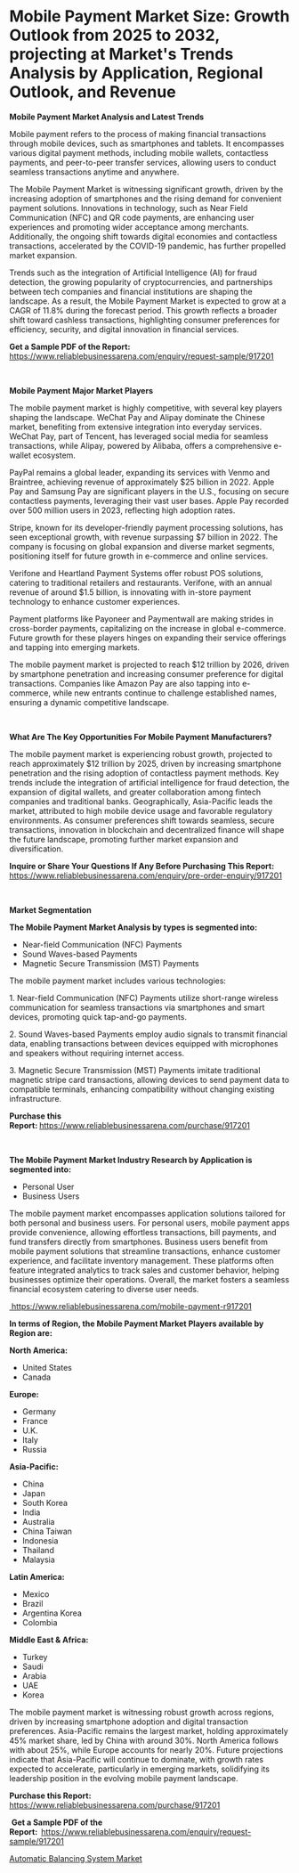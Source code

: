 <p><h1>Mobile Payment Market Size: Growth Outlook from 2025 to 2032, projecting at Market's Trends Analysis by Application, Regional Outlook, and Revenue</h1></p><p><strong>Mobile Payment Market Analysis and Latest Trends</strong></p>
<p><p>Mobile payment refers to the process of making financial transactions through mobile devices, such as smartphones and tablets. It encompasses various digital payment methods, including mobile wallets, contactless payments, and peer-to-peer transfer services, allowing users to conduct seamless transactions anytime and anywhere.</p><p>The Mobile Payment Market is witnessing significant growth, driven by the increasing adoption of smartphones and the rising demand for convenient payment solutions. Innovations in technology, such as Near Field Communication (NFC) and QR code payments, are enhancing user experiences and promoting wider acceptance among merchants. Additionally, the ongoing shift towards digital economies and contactless transactions, accelerated by the COVID-19 pandemic, has further propelled market expansion.</p><p>Trends such as the integration of Artificial Intelligence (AI) for fraud detection, the growing popularity of cryptocurrencies, and partnerships between tech companies and financial institutions are shaping the landscape. As a result, the Mobile Payment Market is expected to grow at a CAGR of 11.8% during the forecast period. This growth reflects a broader shift toward cashless transactions, highlighting consumer preferences for efficiency, security, and digital innovation in financial services.</p></p>
<p><strong>Get a Sample PDF of the Report:&nbsp;</strong> <a href="https://www.reliablebusinessarena.com/enquiry/request-sample/917201?utm_campaign=2947&utm_medium=2&utm_source=Github&utm_content=ia&utm_term=07032025&utm_id=mobile-payment">https://www.reliablebusinessarena.com/enquiry/request-sample/917201</a></p>
<p>&nbsp;</p>
<p><strong>Mobile Payment Major Market Players</strong></p>
<p><p>The mobile payment market is highly competitive, with several key players shaping the landscape. WeChat Pay and Alipay dominate the Chinese market, benefiting from extensive integration into everyday services. WeChat Pay, part of Tencent, has leveraged social media for seamless transactions, while Alipay, powered by Alibaba, offers a comprehensive e-wallet ecosystem.</p><p>PayPal remains a global leader, expanding its services with Venmo and Braintree, achieving revenue of approximately $25 billion in 2022. Apple Pay and Samsung Pay are significant players in the U.S., focusing on secure contactless payments, leveraging their vast user bases. Apple Pay recorded over 500 million users in 2023, reflecting high adoption rates.</p><p>Stripe, known for its developer-friendly payment processing solutions, has seen exceptional growth, with revenue surpassing $7 billion in 2022. The company is focusing on global expansion and diverse market segments, positioning itself for future growth in e-commerce and online services.</p><p>Verifone and Heartland Payment Systems offer robust POS solutions, catering to traditional retailers and restaurants. Verifone, with an annual revenue of around $1.5 billion, is innovating with in-store payment technology to enhance customer experiences.</p><p>Payment platforms like Payoneer and Paymentwall are making strides in cross-border payments, capitalizing on the increase in global e-commerce. Future growth for these players hinges on expanding their service offerings and tapping into emerging markets.</p><p>The mobile payment market is projected to reach $12 trillion by 2026, driven by smartphone penetration and increasing consumer preference for digital transactions. Companies like Amazon Pay are also tapping into e-commerce, while new entrants continue to challenge established names, ensuring a dynamic competitive landscape.</p></p>
<p>&nbsp;</p>
<p><strong>What Are The Key Opportunities For Mobile Payment Manufacturers?</strong></p>
<p><p>The mobile payment market is experiencing robust growth, projected to reach approximately $12 trillion by 2025, driven by increasing smartphone penetration and the rising adoption of contactless payment methods. Key trends include the integration of artificial intelligence for fraud detection, the expansion of digital wallets, and greater collaboration among fintech companies and traditional banks. Geographically, Asia-Pacific leads the market, attributed to high mobile device usage and favorable regulatory environments. As consumer preferences shift towards seamless, secure transactions, innovation in blockchain and decentralized finance will shape the future landscape, promoting further market expansion and diversification.</p></p>
<p><strong>Inquire or Share Your Questions If Any Before Purchasing This Report:</strong> <a href="https://www.reliablebusinessarena.com/enquiry/pre-order-enquiry/917201?utm_campaign=2947&utm_medium=2&utm_source=Github&utm_content=ia&utm_term=07032025&utm_id=mobile-payment">https://www.reliablebusinessarena.com/enquiry/pre-order-enquiry/917201</a></p>
<p>&nbsp;</p>
<p><strong>Market Segmentation</strong></p>
<p><strong>The Mobile Payment Market Analysis by types is segmented into:</strong></p>
<p><ul><li>Near-field Communication (NFC) Payments</li><li>Sound Waves-based Payments</li><li>Magnetic Secure Transmission (MST) Payments</li></ul></p>
<p><p>The mobile payment market includes various technologies: </p><p>1. Near-field Communication (NFC) Payments utilize short-range wireless communication for seamless transactions via smartphones and smart devices, promoting quick tap-and-go payments.</p><p>  </p><p>2. Sound Waves-based Payments employ audio signals to transmit financial data, enabling transactions between devices equipped with microphones and speakers without requiring internet access.</p><p>3. Magnetic Secure Transmission (MST) Payments imitate traditional magnetic stripe card transactions, allowing devices to send payment data to compatible terminals, enhancing compatibility without changing existing infrastructure.</p></p>
<p><strong>Purchase this Report:&nbsp;</strong><a href="https://www.reliablebusinessarena.com/purchase/917201?utm_campaign=2947&utm_medium=2&utm_source=Github&utm_content=ia&utm_term=07032025&utm_id=mobile-payment">https://www.reliablebusinessarena.com/purchase/917201</a></p>
<p>&nbsp;</p>
<p><strong>The Mobile Payment Market Industry Research by Application is segmented into:</strong></p>
<p><ul><li>Personal User</li><li>Business Users</li></ul></p>
<p><p>The mobile payment market encompasses application solutions tailored for both personal and business users. For personal users, mobile payment apps provide convenience, allowing effortless transactions, bill payments, and fund transfers directly from smartphones. Business users benefit from mobile payment solutions that streamline transactions, enhance customer experience, and facilitate inventory management. These platforms often feature integrated analytics to track sales and customer behavior, helping businesses optimize their operations. Overall, the market fosters a seamless financial ecosystem catering to diverse user needs.</p></p>
<p><a href="https://www.reliablebusinessarena.com/mobile-payment-r917201?utm_campaign=2947&utm_medium=2&utm_source=Github&utm_content=ia&utm_term=07032025&utm_id=mobile-payment">&nbsp;https://www.reliablebusinessarena.com/mobile-payment-r917201</a></p>
<p><strong>In terms of Region, the Mobile Payment Market Players available by Region are:</strong></p>
<p>
    <p> <strong> North America: </strong>
        <ul>
            <li>United States</li>
            <li>Canada</li>
        </ul>
        </p> 
    <p> <strong> Europe: </strong>
        <ul>
            <li>Germany</li>
            <li>France</li>
            <li>U.K.</li>
            <li>Italy</li>
            <li>Russia</li>
        </ul>
        </p> 
    <p> <strong> Asia-Pacific: </strong>
        <ul>
            <li>China</li>
            <li>Japan</li>
            <li>South Korea</li>
            <li>India</li>
            <li>Australia</li>
            <li>China Taiwan</li>
            <li>Indonesia</li>
            <li>Thailand</li>
            <li>Malaysia</li>
        </ul>
        </p> 
    <p> <strong> Latin America: </strong>
        <ul>
            <li>Mexico</li>
            <li>Brazil</li>
            <li>Argentina Korea</li>
            <li>Colombia</li>
        </ul>
        </p> 
    <p> <strong> Middle East & Africa: </strong>
        <ul>
            <li>Turkey</li>
            <li>Saudi</li>
            <li>Arabia</li>
            <li>UAE</li>
            <li>Korea</li>
        </ul>
    </p>
    </p>
<p><p>The mobile payment market is witnessing robust growth across regions, driven by increasing smartphone adoption and digital transaction preferences. Asia-Pacific remains the largest market, holding approximately 45% market share, led by China with around 30%. North America follows with about 25%, while Europe accounts for nearly 20%. Future projections indicate that Asia-Pacific will continue to dominate, with growth rates expected to accelerate, particularly in emerging markets, solidifying its leadership position in the evolving mobile payment landscape.</p></p>
<p><strong>Purchase this Report: </strong><a href="https://www.reliablebusinessarena.com/purchase/917201?utm_campaign=2947&utm_medium=2&utm_source=Github&utm_content=ia&utm_term=07032025&utm_id=mobile-payment">https://www.reliablebusinessarena.com/purchase/917201</a></p>
<p>&nbsp;<strong>Get a Sample PDF of the Report:&nbsp;&nbsp;</strong><a href="https://www.reliablebusinessarena.com/enquiry/request-sample/917201?utm_campaign=2947&utm_medium=2&utm_source=Github&utm_content=ia&utm_term=07032025&utm_id=mobile-payment">https://www.reliablebusinessarena.com/enquiry/request-sample/917201</a></p>
<p><strong></strong></p>
<p><p><a href="https://github.com/bauldlimle6h/Market-Research-Report-List-1/blob/main/automatic-balancing-system-market.md?utm_campaign=2947&utm_medium=2&utm_source=Github&utm_content=ia&utm_term=07032025&utm_id=mobile-payment">Automatic Balancing System Market</a></p></p>